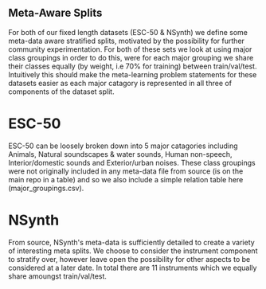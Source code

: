 ## Meta-Aware Splits

For both of our fixed length datasets (ESC-50 & NSynth) we define some meta-data aware stratified splits, motivated by the possibility for further community experimentation. For both of these sets we look at using major class groupings in order to do this, were for each major grouping we share their classes equally (by weight, i.e 70% for training) between train/val/test. Intuitively this should make the meta-learning problem statements for these datasets easier as each major catagory is represented in all three of components of the dataset split.

# ESC-50
ESC-50 can be loosely broken down into 5 major catagories including Animals, Natural soundscapes & water sounds, Human non-speech, Interior/domestic sounds and Exterior/urban noises. These class groupings were not originally included in any meta-data file from source (is on the main repo in a table) and so we also include a simple relation table here (major_groupings.csv). 

# NSynth
From source, NSynth's meta-data is sufficiently detailed to create a variety of interesting meta splits. We choose to consider the instrument component to stratify over, however leave open the possibility for other aspects to be considered at a later date. In total there are 11 instruments which we equally share amoungst train/val/test.
